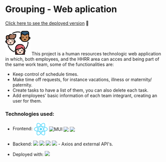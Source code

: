 # Grouping - Web aplication

[Click here to see the deployed version](https://app-grouping.herokuapp.com/) 🚀

<img src="./client/public/grouping.png" width="80"> This project is a human resources technologic web application in which, both employees, and the HHRR area can acces and being part of the same work team, some of the functionalities are:

* Keep control of schedule times.
* Make time off requests, for instance vacations, illness or maternity/ paternity.
* Create tasks to have a list of them, you can also delete each task.
* Add employees' basic information of each team integrant, creating an user for them. 

### Technologies used: 

* Frontend: <img align="center" alt="React"  width="45" src="https://raw.githubusercontent.com/devicons/devicon/master/icons/react/react-original.svg"> <img align="center" alt="MUI"  width="45" src="https://cdn.jsdelivr.net/gh/devicons/devicon/icons/materialui/materialui-original.svg" > <img width = "45px" align="center"  src="https://cdn.jsdelivr.net/gh/devicons/devicon/icons/css3/css3-original-wordmark.svg" /> <img width = "45px" align="center"  src="https://cdn.jsdelivr.net/gh/devicons/devicon/icons/html5/html5-original-wordmark.svg" />

* Backend: <img width = "45px"  src="https://cdn.jsdelivr.net/gh/devicons/devicon/icons/nodejs/nodejs-plain-wordmark.svg" />  <img width = "45px" src="https://cdn.jsdelivr.net/gh/devicons/devicon/icons/express/express-original-wordmark.svg" />  <img width = "45px" src="https://cdn.jsdelivr.net/gh/devicons/devicon/icons/mongodb/mongodb-original-wordmark.svg" />  <img width ="45px" src="https://cdn.jsdelivr.net/gh/devicons/devicon/icons/yarn/yarn-original-wordmark.svg" /> - Axios and external API's. 

* Deployed with: <img width="45px" src="https://cdn.jsdelivr.net/gh/devicons/devicon/icons/heroku/heroku-plain-wordmark.svg" />







